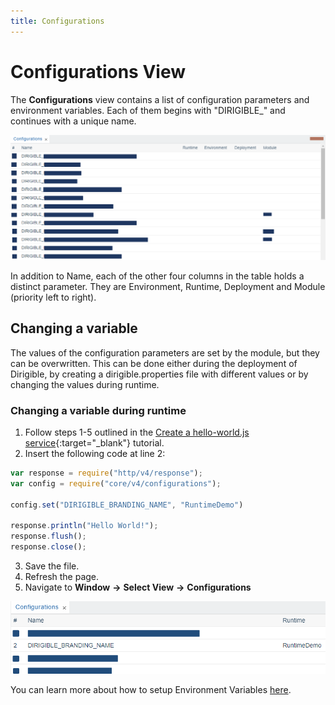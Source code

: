 ```yaml
---
title: Configurations
---
```


Configurations View
===

The **Configurations** view contains a list of configuration parameters and environment variables. Each of them begins with "DIRIGIBLE_" and continues with a unique name.

![Configurations View](../../../images/configurationsview.png)

In addition to Name, each of the other four columns in the table holds a distinct parameter. They are Environment, Runtime, Deployment and Module (priority left to right).

## Changing a variable

The values of the configuration parameters are set by the module, but they can be overwritten. This can be done either during the deployment of Dirigible, by creating a dirigible.properties file with different values or by changing the values during runtime.

### Changing a variable during runtime
1. Follow steps 1-5 outlined in the [Create a hello-world.js service](../../../#create-a-hello-worldjs-service){:target="_blank"} tutorial.
2. Insert the following code at line 2:
``` javascript hl_lines="2 3 4"
var response = require("http/v4/response");
var config = require("core/v4/configurations");

config.set("DIRIGIBLE_BRANDING_NAME", "RuntimeDemo")

response.println("Hello World!");
response.flush();
response.close();
``` 
3. Save the file.
4. Refresh the page. 
5. Navigate to **Window** **&rarr;** **Select View** **&rarr;** **Configurations**

![Configurations Overwrite](../../../images/configurationsoverwrite.png)


You can learn more about how to setup Environment Variables [here](https://www.dirigible.io/help/setup/setup-environment-variables/).
